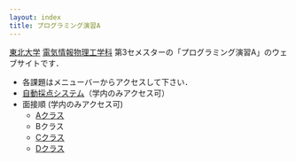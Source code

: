 ```yaml
---
layout: index
title: プログラミング演習A
---
```


[東北大学](http://www.tohoku.ac.jp/) [電気情報物理工学科](http://www.ecei.tohoku.ac.jp/eipe/) 第3セメスターの「プログラミング演習A」のウェブサイトです．

+ 各課題はメニューバーからアクセスして下さい．
+ [自動採点システム](https://www.cl.ecei.tohoku.ac.jp/ppa/)（学内のみアクセス可）
+ 面接順 (学内のみアクセス可)
    + [Aクラス](http://localweb.ecei.tohoku.ac.jp/~enshu25/classA.htm)
    + Bクラス
    + [Cクラス](http://localweb.ecei.tohoku.ac.jp/~enshu25/C_class.pdf)
    + [Dクラス](http://localweb.ecei.tohoku.ac.jp/~enshu25/D_class.pdf)
